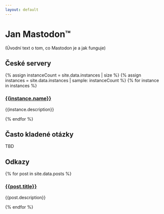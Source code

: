 ```yaml
---
layout: default
---
```


# Jan Mastodon™

(Úvodní text o tom, co Mastodon je a jak funguje)

## České servery

{% assign instanceCount = site.data.instances | size %}
{% assign instances = site.data.instances | sample: instanceCount %}
{% for instance in instances %}

<div class="instance">
  <h3><a href="{{instance.url}}">{{instance.name}}</a></h3>
  <p>{{instance.description}}</p>
</div>

{% endfor %}

## Často kladené otázky

TBD

## Odkazy

{% for post in site.data.posts %}

<div class="post">
  <h3><a href="{{post.url}}">{{post.title}}</a></h3>
  <p>{{post.description}}</p>
</div>

{% endfor %}
